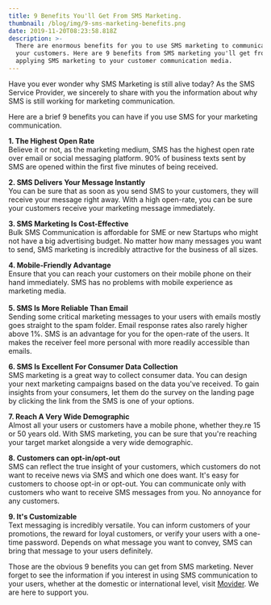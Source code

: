 ```yaml
---
title: 9 Benefits You'll Get From SMS Marketing.
thumbnail: /blog/img/9-sms-marketing-benefits.png
date: 2019-11-20T08:23:58.818Z
description: >-
  There are enormous benefits for you to use SMS marketing to communicate with
  your customers. Here are 9 benefits from SMS marketing you'll get from
  applying SMS marketing to your customer communication media.
---
```

Have you ever wonder why SMS Marketing is still alive today? As the SMS Service Provider, we sincerely to share with you the information about why SMS is still working for marketing communication. 

Here are a brief 9 benefits you can have if you use SMS for your marketing communication.

**1. The Highest Open Rate** \
Believe it or not, as the marketing medium, SMS has the highest open rate over email or social messaging platform. 90% of business texts sent by SMS are opened within the first five minutes of being received.

**2. SMS Delivers Your Message Instantly** \
You can be sure that as soon as you send SMS to your customers, they will receive your message right away. With a high open-rate, you can be sure your customers receive your marketing message immediately.

**3. SMS Marketing Is Cost-Effective**\
Bulk SMS Communication is affordable for SME or new Startups who might not have a big advertising budget. No matter how many messages you want to send, SMS marketing is incredibly attractive for the business of all sizes. 

**4. Mobile-Friendly Advantage**\
Ensure that you can reach your customers on their mobile phone on their hand immediately. SMS has no problems with mobile experience as marketing media. \
\
**5. SMS Is More Reliable Than Email**\
Sending some critical marketing messages to your users with emails mostly goes straight to the spam folder. Email response rates also rarely higher above 1%. SMS is an advantage for you for the open-rate of the users. It makes the receiver feel more personal with more readily accessible than emails.

**6. SMS Is Excellent For Consumer Data Collection** \
SMS marketing is a great way to collect consumer data. You can design your next marketing campaigns based on the data you've received. To gain insights from your consumers, let them do the survey on the landing page by clicking the link from the SMS is one of your options.

**7. Reach A Very Wide Demographic**\
Almost all your users or customers have a mobile phone, whether they.re 15 or 50 years old. With SMS marketing, you can be sure that you're reaching your target market alongside a very wide demographic.

**8. Customers can opt-in/opt-out**\
SMS can reflect the true insight of your customers, which customers do not want to receive news via SMS and which one does want. It's easy for customers to choose opt-in or opt-out. You can communicate only with customers who want to receive SMS messages from you. No annoyance for any customers.

**9. It's Customizable**\
Text messaging is incredibly versatile. You can inform customers of your promotions, the reward for loyal customers, or verify your users with a one-time password. Depends on what message you want to convey, SMS can bring that message to your users definitely.

Those are the obvious 9 benefits you can get from SMS marketing. Never forget to see the information if you interest in using SMS communication to your users, whether at the domestic or international level, visit [Movider](movider.co). We are here to support you.
